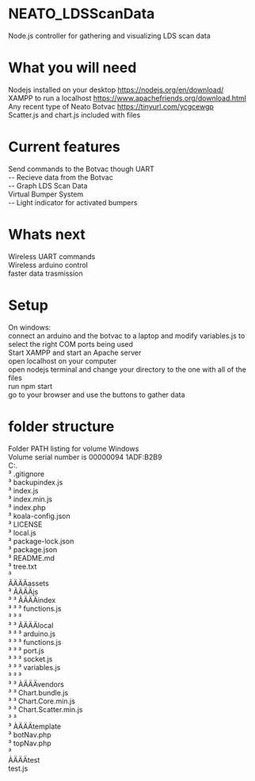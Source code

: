 # NEATO_LDSScanData
Node.js controller for gathering and visualizing LDS scan data

# What you will need 
Nodejs installed on your desktop https://nodejs.org/en/download/<br>
XAMPP to run a localhost https://www.apachefriends.org/download.html<br>
Any recent type of Neato Botvac https://tinyurl.com/ycgcewgp<br>
Scatter.js and chart.js included with files

# Current features 
Send commands to the Botvac though UART<br>
-- Recieve data from the Botvac<br>
-- Graph LDS Scan Data<br>
Virtual Bumper System<br>
-- Light indicator for activated bumpers<br>

# Whats next
Wireless UART commands<br>
Wireless arduino control<br>
faster data trasmission<br>

# Setup 
On windows:<br>
connect an arduino and the botvac to a laptop and modify variables.js to select the right COM ports being used<br>
Start XAMPP and start an Apache server<br>
open localhost on your computer<br>
open nodejs terminal and change your directory to the one with all of the files<br>
run npm start<br>
go to your browser and use the buttons to gather data<br>

# folder structure
Folder PATH listing for volume Windows<br>
Volume serial number is 00000094 1ADF:B2B9<br>
C:.<br>
³   .gitignore<br>
³   backupindex.js<br>
³   index.js<br>
³   index.min.js<br>
³   index.php<br>
³   koala-config.json<br>
³   LICENSE<br>
³   local.js<br>
³   package-lock.json<br>
³   package.json<br>
³   README.md<br>
³   tree.txt<br>
³   
ÃÄÄÄassets<br>
³   ÃÄÄÄjs<br>
³   ³   ÃÄÄÄindex<br>
³   ³   ³       functions.js<br>
³   ³   ³       <br>
³   ³   ÃÄÄÄlocal<br>
³   ³   ³       arduino.js<br>
³   ³   ³       functions.js<br>
³   ³   ³       port.js<br>
³   ³   ³       socket.js<br>
³   ³   ³       variables.js<br>
³   ³   ³       <br>
³   ³   ÀÄÄÄvendors<br>
³   ³           Chart.bundle.js<br>
³   ³           Chart.Core.min.js<br>
³   ³           Chart.Scatter.min.js<br>
³   ³           <br>
³   ÀÄÄÄtemplate<br>
³           botNav.php<br>
³           topNav.php<br>
³           <br>
ÀÄÄÄtest<br>
        test.js<br>
        
